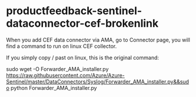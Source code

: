 # productfeedback-sentinel-dataconnector-cef-brokenlink

When you add CEF data connector via AMA, go to Connector page, you will find a command to run on linux CEF collector.



If you simply copy / past on linux, this is the original command:

sudo wget -O Forwarder_AMA_installer.py https://raw.githubusercontent.com/Azure/Azure-Sentinel/master/DataConnectors/Syslog/Forwarder_AMA_installer.py&&sudo python Forwarder_AMA_installer.py

